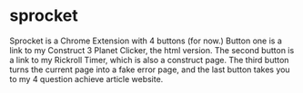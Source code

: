 # sprocket
Sprocket is a Chrome Extension with 4 buttons (for now.) Button one is a link to my Construct 3 Planet Clicker, the html version. The second button is a link to my Rickroll Timer, which is also a construct page. The third button turns the current page into a fake error page, and the last button takes you to my 4 question achieve article website.
